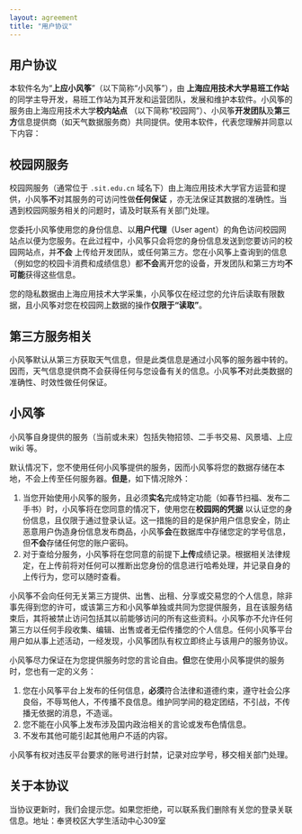 ```yaml
---
layout: agreement
title: "用户协议"
---
```


## 用户协议

本软件名为“**上应小风筝**”（以下简称“小风筝”），由 **上海应用技术大学易班工作站** 的同学主导开发，易班工作站为其开发和运营团队，发展和维护本软件。小风筝的服务由上海应用技术大学**校内站点** （以下简称“校园网”）、小风筝**开发团队**及**第三方**信息提供商（如天气数据服务商）共同提供。使用本软件，代表您理解并同意以下内容：

## 校园网服务

校园网服务（通常位于 `.sit.edu.cn` 域名下）由上海应用技术大学官方运营和提供，小风筝**不**对其服务的可访问性做**任何保证** ，亦无法保证其数据的准确性。当遇到校园网服务相关的问题时，请及时联系有关部门处理。

您委托小风筝使用您的身份信息、以**用户代理**（User agent）的角色访问校园网站点以便为您服务。在此过程中，小风筝只会将您的身份信息发送到您要访问的校园网站点，并**不会** 上传给开发团队，或任何第三方。您在小风筝上查询到的信息（例如您的校园卡消费和成绩信息）都**不会**离开您的设备，开发团队和第三方均**不可能**获得这些信息。

您的隐私数据由上海应用技术大学采集，小风筝仅在经过您的允许后读取有限数据，且小风筝对您在校园网上数据的操作**仅限于“读取”**。

## 第三方服务相关

小风筝默认从第三方获取天气信息，但是此类信息是通过小风筝的服务器中转的。因而，天气信息提供商不会获得任何与您设备有关的信息。小风筝**不**对此类数据的准确性、时效性做任何保证。

## 小风筝

小风筝自身提供的服务（当前或未来）包括失物招领、二手书交易、风景墙、上应 wiki 等。

默认情况下，您不使用任何小风筝提供的服务，因而小风筝将您的数据存储在本地，不会上传至任何服务器。**但是**，如下情况除外：

1. 当您开始使用小风筝的服务，且必须**实名**完成特定功能（如春节扫福、发布二手书）时，小风筝将在您同意的情况下，使用您在**校园网的凭据** 以认证您的身份信息，且仅限于通过登录认证。这一措施的目的是保护用户信息安全，防止恶意用户伪造身份信息发布商品，小风筝**会**在数据库中存储您定的学号信息，但**不会**存储任何您的账户密码。
2. 对于查给分服务，小风筝将在您同意的前提下**上传**成绩记录。根据相关法律规定，在上传前将对任何可以推断出您身份的信息进行哈希处理，并记录自身的上传行为，您可以随时查看。

小风筝不会向任何无关第三方提供、出售、出租、分享或交易您的个人信息，除非事先得到您的许可，或该第三方和小风筝单独或共同为您提供服务，且在该服务结束后，其将被禁止访问包括其以前能够访问的所有这些资料。小风筝亦不允许任何第三方以任何手段收集、编辑、出售或者无偿传播您的个人信息。任何小风筝平台用户如从事上述活动，一经发现，小风筝团队有权立即终止与该用户的服务协议。

小风筝尽力保证在为您提供服务时您的言论自由。**但**您在使用小风筝提供的服务时，您也有一定的义务：

1. 您在小风筝平台上发布的任何信息，**必须**符合法律和道德约束，遵守社会公序良俗，不辱骂他人，不传播不良信息。维护同学间的稳定团结，不引战，不传播无依据的消息，不造谣。
2. 您不能在小风筝上发布涉及国内政治相关的言论或发布色情信息。
3. 不发布其他可能引起其他用户不适的内容。

小风筝有权对违反平台要求的账号进行封禁，记录对应学号，移交相关部门处理。

## 关于本协议

当协议更新时，我们会提示您。如果您拒绝，可以联系我们删除有关您的登录关联信息。地址：奉贤校区大学生活动中心309室